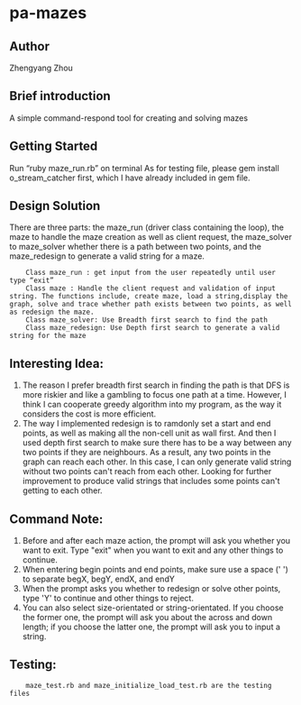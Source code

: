 # pa-mazes

## Author
Zhengyang Zhou


## Brief introduction
A simple command-respond tool for creating and solving mazes

## Getting Started
Run “ruby maze_run.rb” on terminal
As for testing file, please gem install o_stream_catcher first, which I have already included in gem file.

## Design Solution
There are three parts: the maze_run (driver class containing the loop), the maze to handle the maze creation as well as client request, the maze_solver to maze_solver whether there is a path between two points, and the maze_redesign to generate a valid string for a maze. 

        Class maze_run : get input from the user repeatedly until user type “exit”
        Class maze : Handle the client request and validation of input string. The functions include, create maze, load a string,display the graph, solve and trace whether path exists between two points, as well as redesign the maze.
        Class maze_solver: Use Breadth first search to find the path
        Class maze_redesign: Use Depth first search to generate a valid string for the maze

## Interesting Idea:
   1.	The reason I prefer breadth first search in finding the path is that DFS is more riskier and like a gambling to focus one path at a time. However, I think I can cooperate greedy algorithm into my program, as the way it considers the cost is more efficient.
   2.	The way I implemented redesign is to ramdonly set a start and end points, as well as making all the non-cell unit as wall first. And then I used depth first search to make sure there has to be a way between any two points if they are neighbours. As a result, any two points in the graph can reach each other. In this case, I can only generate valid string without two points can't reach from each other. Looking for further improvement to produce valid strings that includes some points can't getting to each other. 
        

## Command Note:
1. Before and after each maze action, the prompt will ask you whether you want to exit. Type "exit" when you want to exit and any other things to continue.
2. When entering begin points and end points, make sure use a space (' ') to separate begX, begY, endX, and endY
3. When the prompt asks you whether to redesign or solve other points, type 'Y' to continue and other things to reject.
4. You can also select size-orientated or string-orientated. If you choose the former one, the prompt will ask you about the across and down length; if you choose the latter one, the prompt will ask you to input a string.

## Testing:
        maze_test.rb and maze_initialize_load_test.rb are the testing files


